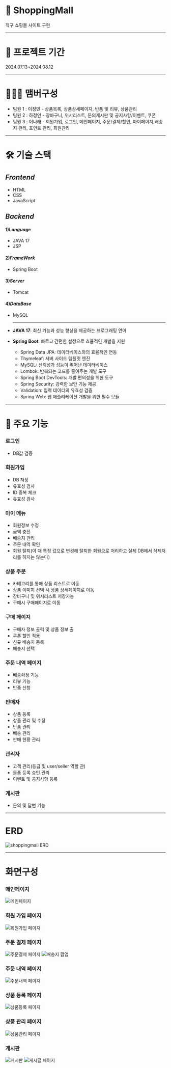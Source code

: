 # 🛒 ShoppingMall
직구 쇼핑몰 사이트 구현

---

# 📆 프로젝트 기간
2024.07.13~2024.08.12

---

# 🧑‍🤝‍🧑 맴버구성
- 팀원 1 : 이정민 - 상품목록, 상품상세페이지, 반품 및 리뷰, 상품관리
- 팀원 2 : 하정인 - 장바구니, 위시리스트, 문의게시판 및 공지사항/이벤트, 쿠폰
- 팀원 3 : 이나래 - 회원가입, 로그인, 메인페이지, 주문/결제/할인, 마이페이지,배송지 관리, 포인트 관리, 회원관리


---


# 🛠 기술 스택
## _Frontend_
- HTML
- CSS
- JavaScript


## _Backend_
#### 1)_Language_
- JAVA 17
- JSP

#### 2)_FrameWork_
- Spring Boot

#### 3)_Server_
- Tomcat

#### 4)_DataBase_
- MySQL

  ----
- **JAVA 17**: 최신 기능과 성능 향상을 제공하는 프로그래밍 언어
- **Spring Boot**: 빠르고 간편한 설정으로 효율적인 개발을 지원
  - Spring Data JPA: 데이터베이스와의 효율적인 연동
  - Thymeleaf: 서버 사이드 템플릿 엔진
  - MySQL: 신뢰성과 성능이 뛰어난 데이터베이스
  - Lombok: 반복되는 코드를 줄여주는 개발 도구
  - Spring Boot DevTools: 개발 편의성을 위한 도구
  - Spring Security: 강력한 보안 기능 제공
  - Validation: 입력 데이터의 유효성 검증
  - Spring Web: 웹 애플리케이션 개발을 위한 필수 모듈


---



# 📌 주요 기능
### 로그인
- DB값 검증


### 회원가입
- DB 저장
- 유효성 검사
- ID 중복 체크
- 유효성 검사


### 마이 메뉴
- 회원정보 수정
- 금액 충전
- 배송지 관리
- 주문 내역 확인
- 회원 탈퇴(이 때 특정 값으로 변경해 탈퇴한 회원으로 처리하고 실제 DB에서 삭제처리를 하지는 않는다)


### 상품 주문
- 카테고리를 통해 상품 리스트로 이동
- 상품 이미지 선택 시 상품 상세페이지로 이동
- 장바구니 및 위시리스트 저장가능
- 구매시 구매페이지로 이동


### 구매 페이지
- 구매자 정보 출력 및 상품 정보 출
- 쿠폰 할인 적용
- 신규 배송지 등록
- 배송지 선택


### 주문 내역 페이지
- 배송확정 기능
- 리뷰 기능
- 반품 신청


### 판매자
- 상품 등록
- 상품 관리 및 수정
- 반품 관리
- 베송 관리
- 판매 현황 관리


  
### 관리자
- 고객 관리(등급 및 user/seller 역할 관)
- 물품 등록 승인 관리
- 이벤트 및 공지사항 등록


### 게시판
- 문의 및 답변 기능

---
# ERD
![shoppingmall ERD](https://github.com/user-attachments/assets/d73b48fe-a884-4fea-9b13-a7076675f52a)

---
# 화면구성
### 메인페이지
![메인페이지](https://github.com/user-attachments/assets/3f826653-a9f1-476b-b191-9fd42c50119c)

### 회원 가입 페이지
![회원가입 페이지](https://github.com/user-attachments/assets/2dded77c-b942-426f-8582-8158c932034b)

### 주문 결제 페이지
![주문결제 페이지](https://github.com/user-attachments/assets/b2346d4f-f262-4fa7-bd99-4086aabe1f7a)
![배송지 팝업](https://github.com/user-attachments/assets/750ce694-db3b-4e97-8ccb-5cab84acf520)

### 주문 내역 페이지
![주문내역 페이지](https://github.com/user-attachments/assets/14e9e843-c668-4b48-beef-2135cbf74f1c)

### 상품 등록 페이지
![상품등록 페이지](https://github.com/user-attachments/assets/9be2476e-4d10-4355-a7ba-163f8104d89d)

### 상품 관리 페이지
![상품관리 페이지](https://github.com/user-attachments/assets/1be4bdbf-0f73-4c4a-ae7b-8265b7f8ee87)

### 게시판
![게시판](https://github.com/user-attachments/assets/16812d8f-2077-456b-a2d8-c4988aae46f8)
![게시글 페이지](https://github.com/user-attachments/assets/bb8141b6-6ebb-4339-afee-b40ab6182db2)





